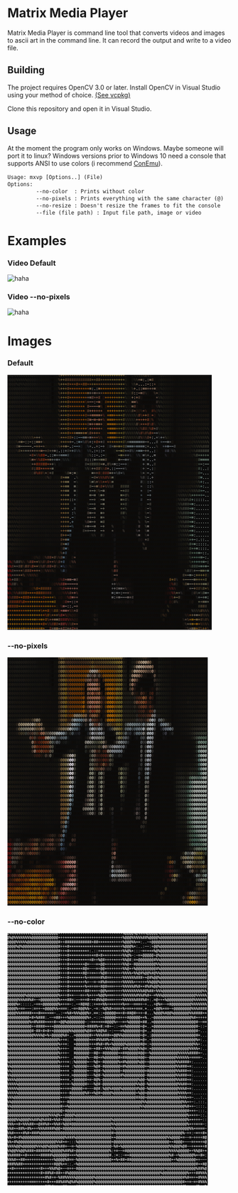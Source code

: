 # Matrix Media Player


Matrix Media Player is command line tool that converts videos and images to ascii art in the command line.
It can record the output and write to a video file.

## Building

The project requires OpenCV 3.0 or later.
Install OpenCV in Visual Studio using your method of choice. [(See vcpkg)](https://github.com/microsoft/vcpkg)

Clone this repository and open it in Visual Studio.

## Usage

At the moment the program only works on Windows. Maybe someone will port it to linux?
Windows versions prior to Windows 10 need a console that supports ANSI to use colors (i recommend [ConEmu](https://github.com/Maximus5/ConEmu)).

```
Usage: mxvp [Options..] (File)
Options:
         --no-color  : Prints without color
         --no-pixels : Prints everything with the same character (@)
         --no-resize : Doesn't resize the frames to fit the console
         --file (file path) : Input file path, image or video
```

# Examples
### Video Default
![haha](examples/video-default.gif)
### Video --no-pixels
![haha](examples/video-nopixels.gif)

# Images

### Default
![Default](examples/default.png)
### --no-pixels
![--no-pixels](examples/no-pixels.png)
### --no-color
![--no-color](examples/no-color.png)


